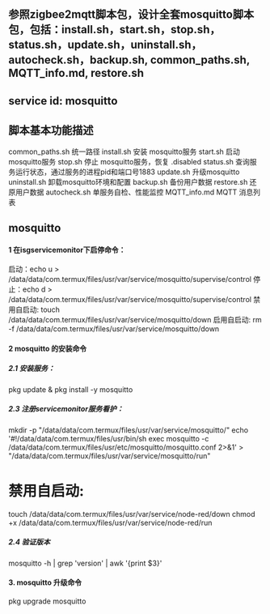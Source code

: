 ## 参照zigbee2mqtt脚本包，设计全套mosquitto脚本包，包括：install.sh，start.sh，stop.sh，status.sh，update.sh，uninstall.sh，autocheck.sh，backup.sh, common_paths.sh, MQTT_info.md, restore.sh

## service id: mosquitto

## 脚本基本功能描述
common_paths.sh 统一路径
install.sh    安装 mosquitto服务
start.sh    启动 mosquitto服务
stop.sh    停止 mosquitto服务，恢复 .disabled
status.sh    查询服务运行状态，通过服务的进程pid和端口号1883
update.sh    升级mosquitto
uninstall.sh    卸载mosquitto环境和配置
backup.sh    备份用户数据
restore.sh   还原用户数据
autocheck.sh    单服务自检、性能监控
MQTT_info.md    MQTT 消息列表

## mosquitto
#### 1 在isgservicemonitor下启停命令：

启动：echo u > /data/data/com.termux/files/usr/var/service/mosquitto/supervise/control
停止：echo d > /data/data/com.termux/files/usr/var/service/mosquitto/supervise/control
禁用自启动: touch /data/data/com.termux/files/usr/var/service/mosquitto/down
启用自启动: rm -f /data/data/com.termux/files/usr/var/service/mosquitto/down


#### 2 mosquitto 的安装命令

##### 2.1 安装服务：

pkg update & pkg install -y mosquitto


##### 2.3 注册servicemonitor服务看护：
mkdir -p "/data/data/com.termux/files/usr/var/service/mosquitto/"
echo '#!/data/data/com.termux/files/usr/bin/sh
exec mosquitto -c /data/data/com.termux/files/usr/etc/mosquitto/mosquitto.conf 2>&1' > "/data/data/com.termux/files/usr/var/service/mosquitto/run"

# 禁用自启动:
touch /data/data/com.termux/files/usr/var/service/node-red/down
chmod +x /data/data/com.termux/files/usr/var/service/node-red/run

##### 2.4 验证版本
mosquitto -h | grep 'version' | awk '{print $3}'

#### 3. mosquitto 升级命令 
pkg upgrade mosquitto
